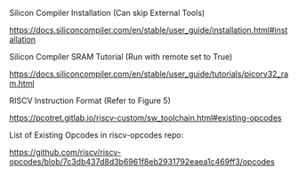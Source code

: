 Silicon Compiler Installation (Can skip External Tools)

https://docs.siliconcompiler.com/en/stable/user_guide/installation.html#installation

Silicon Compiler SRAM Tutorial (Run with remote set to True)

https://docs.siliconcompiler.com/en/stable/user_guide/tutorials/picorv32_ram.html

RISCV Instruction Format (Refer to Figure 5)

https://pcotret.gitlab.io/riscv-custom/sw_toolchain.html#existing-opcodes

List of Existing Opcodes in riscv-opcodes repo:

https://github.com/riscv/riscv-opcodes/blob/7c3db437d8d3b6961f8eb2931792eaea1c469ff3/opcodes
